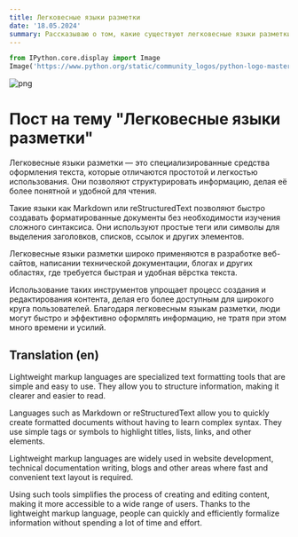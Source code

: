 ```yaml
---
title: Легковесные языки разметки
date: '18.05.2024'
summary: Рассказываю о том, какие существуют легковесные языки разметки и какие особенности в них есть
---
```



```python
from IPython.core.display import Image
Image('https://www.python.org/static/community_logos/python-logo-master-v3-TM-flattened.png')
```

    
![png](output_1_0.png)
    


# Пост на тему "Легковесные языки разметки"

Легковесные языки разметки — это специализированные средства оформления текста, которые отличаются простотой и легкостью использования. Они позволяют структурировать информацию, делая её более понятной и удобной для чтения.

Такие языки как Markdown или reStructuredText позволяют быстро создавать форматированные документы без необходимости изучения сложного синтаксиса. Они используют простые теги или символы для выделения заголовков, списков, ссылок и других элементов.

Легковесные языки разметки широко применяются в разработке веб-сайтов, написании технической документации, блогах и других областях, где требуется быстрая и удобная вёрстка текста.

Использование таких инструментов упрощает процесс создания и редактирования контента, делая его более доступным для широкого круга пользователей. Благодаря легковесным языкам разметки, люди могут быстро и эффективно оформлять информацию, не тратя при этом много времени и усилий.

## Translation (en)

Lightweight markup languages are specialized text formatting tools that are simple and easy to use. They allow you to structure information, making it clearer and easier to read.

Languages such as Markdown or reStructuredText allow you to quickly create formatted documents without having to learn complex syntax. They use simple tags or symbols to highlight titles, lists, links, and other elements.

Lightweight markup languages are widely used in website development, technical documentation writing, blogs and other areas where fast and convenient text layout is required.

Using such tools simplifies the process of creating and editing content, making it more accessible to a wide range of users. Thanks to the lightweight markup language, people can quickly and efficiently formalize information without spending a lot of time and effort.

